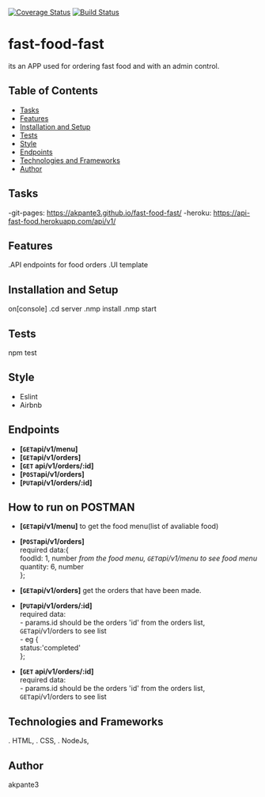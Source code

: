 [![Coverage Status](https://coveralls.io/repos/github/akpante3/fast-food-fast/badge.svg?branch=ch-test-endpoints-%23160431153)](https://coveralls.io/github/akpante3/fast-food-fast?branch=ch-test-endpoints-%23160431153)
[![Build Status](https://travis-ci.org/akpante3/fast-food-fast.svg?branch=ch-test-endpoints-%23160431153)](https://travis-ci.org/akpante3/fast-food-fast)


# fast-food-fast
its an APP used for ordering fast food and with an admin control.

## Table of Contents
* [Tasks](#tasks)
* [Features](#features)
* [Installation and Setup](#installation-and-setup)
* [Tests](#tests)
* [Style](#style)
* [Endpoints](#endpoints)
* [Technologies and Frameworks](#technologies-and-frameworks)
* [Author](#author)

## Tasks
 -git-pages: https://akpante3.github.io/fast-food-fast/
 -heroku: https://api-fast-food.herokuapp.com/api/v1/
 
## Features
.API endpoints for food orders
.UI template

## Installation and Setup
on[console]
.cd server 
.nmp install
.nmp start

## Tests
npm test

## Style
* Eslint
* Airbnb

## Endpoints
- **[<code>GET</code>api/v1/menu]**
- **[<code>GET</code>api/v1/orders]**
- **[<code>GET</code> api/v1/orders/:id]**
- **[<code>POST</code>api/v1/orders]**
- **[<code>PUT</code>api/v1/orders/:id]**

## How to run on POSTMAN
- **[<code>GET</code>api/v1/menu]** to get the food menu(list of avaliable food)

- **[<code>POST</code>api/v1/orders]**<br />
     required data:{ <br />
        foodId: 1, number *from the food menu, <code>GET</code>api/v1/menu to see food menu* <br />
        quantity: 6, number <br />
      };
  
 - **[<code>GET</code>api/v1/orders]** get the orders that have been made.
 
 - **[<code>PUT</code>api/v1/orders/:id]**  <br />
      required data: <br />
       - params.id should be the orders 'id' from the orders list, <code>GET</code>api/v1/orders to see list <br />
       - eg { <br />
        status:'completed' <br />
         };

- **[<code>GET</code> api/v1/orders/:id]** <br />
    required data: <br />
      - params.id should be the orders 'id' from the orders list, <code>GET</code>api/v1/orders to see list 

## Technologies and Frameworks
. HTML, 
. CSS, 
. NodeJs, 

## Author
 akpante3
<Your name here as a link to your git account>
